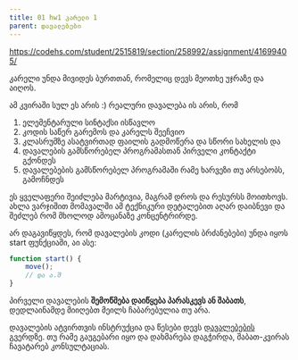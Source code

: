 ```yaml
---
title: 01 hw1 კარელი 1
parent: დავალებები
---
```



<https://codehs.com/student/2515819/section/258992/assignment/41699405/>

კარელი უნდა მივიდეს ბურთთან, რომელიც დევს მეოთხე უჯრაზე და აიღოს.

ამ კვირაში სულ ეს არის :) რეალური დავალება ის არის, რომ 

1. ელემენტარული სინტაქსი ისწავლო
2. კოდის საწერ გარემოს და კარელს შეეჩვიო
3. კლასრუმზე ასატვირთად ფაილის გადმოწერა და სწორი სახელის და
4. დავალების გამსწორებელ პროგრამასთან პირველი კონტაქტი გქონდეს
5. დავალებების გამსწორებელ პროგრამაში რამე ხარვეზი თუ არსებობს, გამოჩნდეს 

ეს ყველაფერი შეიძლება მარტივია, მაგრამ დროს და რესურსს მოითხოვს. ახლა ვარჯიშით მომავალში ამ ტექნიკური დეტალებით აღარ დაიბნევი და შეძლებ რომ მხოლოდ ამოცანაზე კონცენტრირდე.

არ დაგავიწყდეს, რომ დავალების კოდი (კარელის ბრძანებები) უნდა იყოს start ფუნქციაში, აი ასე:

```js
function start() {
	move();
	// და ა.შ
}
```

პირველი დავალების **შემოწმება დაიწყება პარასკევს ან შაბათს**, დედლაინამდე მიიღებთ მეილს ჩაბარებულია თუ არა.

დავალების ატვირთვის ინსტრუქცია და წესები დევს [დავალებების](/homework) გვერდზე. თუ რამე გაუგებარი იყო და დახმარება დაგჭირდა, შაბათ-კვირას ჩავატარებ კონსულტაციას.